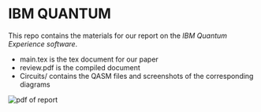 # IBM QUANTUM

This repo contains the materials for our report on the *IBM Quantum Experience software*.

* main.tex is the tex document for our paper
* review.pdf is the compiled document
* Circuits/ contains the QASM files and screenshots of the corresponding diagrams

![pdf of report](https://docs.google.com/viewer?url=https://github.com/Boettner-eric/Quantum-Circuitry/blob/master/Quantum_Paper.pdf)